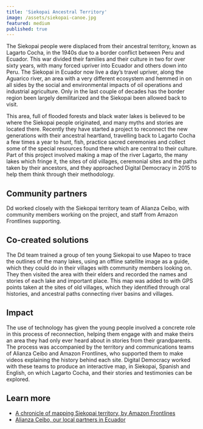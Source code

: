 ```yaml
---
title: 'Siekopai Ancestral Territory'
image: /assets/siekopai-canoe.jpg
featured: medium
published: true
---
```


The Siekopai people were displaced from their ancestral territory, known as
Lagarto Cocha, in the 1940s due to a border conflict between Peru and Ecuador.
This war divided their families and their culture in two for over sixty years,
with many forced upriver into Ecuador and others down into Peru. The Siekopai
in Ecuador now live a day’s travel upriver, along the Aguarico river, an area
with a very different ecosystem and hemmed in on all sides by the social and
environmental impacts of oil operations and industrial agriculture. Only in the
last couple of decades has the border region been largely demilitarized and the
Siekopai been allowed back to visit.

This area, full of flooded forests and black water lakes is believed to be
where the Siekopai people originated, and many myths and stories are located
there. Recently they have started a project to reconnect the new generations
with their ancestral heartland, travelling back to Lagarto Cocha a few times
a year to hunt, fish, practice sacred ceremonies and collect some of the
special resources found there which are central to their culture. Part of this
project involved making a map of the river Lagarto, the many lakes which fringe
it, the sites of old villages, ceremonial sites and the paths taken by their
ancestors, and they approached Digital Democracy in 2015 to help them think
through their methodology.

## Community partners

Dd worked closely with the Siekopai territory team of
Alianza Ceibo, with community members working on the project, and staff
from Amazon Frontlines supporting.

## Co-created solutions

The Dd team trained a group of ten young Siekopai to use
Mapeo to trace the outlines of the many lakes, using an offline satellite image
as a guide, which they could do in their villages with community members
looking on. They then visited the area with their elders and recorded the names
and stories of each lake and important place. This map was added to with GPS
points taken at the sites of old villages, which they identified through oral
histories, and ancestral paths connecting river basins and villages.

## Impact

The use of technology has given the young people involved a concrete
role in this process of reconnection, helping them engage with and make theirs
an area they had only ever heard about in stories from their grandparents. The
process was accompanied by the territory and communications teams of Alianza
Ceibo and Amazon Frontlines, who supported them to make videos explaining the
history behind each site. Digital Democracy worked with these teams to produce
an interactive map, in Siekopai, Spanish and English, on which Lagarto Cocha,
and their stories and testimonies can be explored.

## Learn more

- [A chronicle of mapping Siekopai territory, by Amazon Frontlines](https://www.amazonfrontlines.org/chronicles/lagarto-cocha/)
- [Alianza Ceibo, our local partners in Ecuador](http://www.alianzaceibo.org/alianza/siekopai/)
